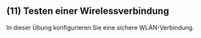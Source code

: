 <!--include-start-->
## (11) Testen einer Wirelessverbindung
In dieser Übung konfigurieren Sie eine sichere WLAN-Verbindung.

<!--include-end-->